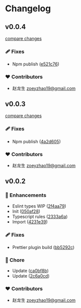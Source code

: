# Changelog


## v0.0.4

[compare changes](https://github.com/zoeyzhao19/eslint-config/compare/v0.0.3...v0.0.4)

### 🩹 Fixes

- Npm publish ([e521c76](https://github.com/zoeyzhao19/eslint-config/commit/e521c76))

### ❤️ Contributors

- 赵龙生 <zoeyzhao19@gmail.com>

## v0.0.3

[compare changes](https://github.com/zoeyzhao19/eslint-config/compare/v0.0.2...v0.0.3)

### 🩹 Fixes

- Npm publish ([4a2d605](https://github.com/zoeyzhao19/eslint-config/commit/4a2d605))

### ❤️ Contributors

- 赵龙生 <zoeyzhao19@gmail.com>

## v0.0.2


### 🚀 Enhancements

- Eslint types WIP ([2f4aa79](https://github.com/zoeyzhao19/eslint-config/commit/2f4aa79))
- Init ([050af28](https://github.com/zoeyzhao19/eslint-config/commit/050af28))
- Typescript rules ([2333a6a](https://github.com/zoeyzhao19/eslint-config/commit/2333a6a))
- Import ([4231e39](https://github.com/zoeyzhao19/eslint-config/commit/4231e39))

### 🩹 Fixes

- Prettier plugin build ([bb5292c](https://github.com/zoeyzhao19/eslint-config/commit/bb5292c))

### 🏡 Chore

- Update ([ca0bf8b](https://github.com/zoeyzhao19/eslint-config/commit/ca0bf8b))
- Update ([2c6a0cd](https://github.com/zoeyzhao19/eslint-config/commit/2c6a0cd))

### ❤️ Contributors

- 赵龙生 <zoeyzhao19@gmail.com>

